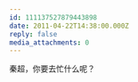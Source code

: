 ```yaml
---
id: 111137527879443898
date: 2011-04-22T14:38:00.000Z
reply: false
media_attachments: 0
---
```


秦超，你要去忙什么呢？ ​​​​

